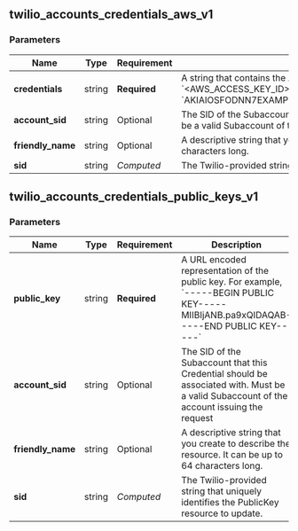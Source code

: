 
## twilio_accounts_credentials_aws_v1

### Parameters

Name | Type | Requirement | Description
--- | --- | --- | ---
**credentials** | string | **Required** | A string that contains the AWS access credentials in the format &#x60;&lt;AWS_ACCESS_KEY_ID&gt;:&lt;AWS_SECRET_ACCESS_KEY&gt;&#x60;. For example, &#x60;AKIAIOSFODNN7EXAMPLE:wJalrXUtnFEMI/K7MDENG/bPxRfiCYEXAMPLEKEY&#x60;
**account_sid** | string | Optional | The SID of the Subaccount that this Credential should be associated with. Must be a valid Subaccount of the account issuing the request.
**friendly_name** | string | Optional | A descriptive string that you create to describe the resource. It can be up to 64 characters long.
**sid** | string | *Computed* | The Twilio-provided string that uniquely identifies the AWS resource to update.

## twilio_accounts_credentials_public_keys_v1

### Parameters

Name | Type | Requirement | Description
--- | --- | --- | ---
**public_key** | string | **Required** | A URL encoded representation of the public key. For example, &#x60;-----BEGIN PUBLIC KEY-----MIIBIjANB.pa9xQIDAQAB-----END PUBLIC KEY-----&#x60;
**account_sid** | string | Optional | The SID of the Subaccount that this Credential should be associated with. Must be a valid Subaccount of the account issuing the request
**friendly_name** | string | Optional | A descriptive string that you create to describe the resource. It can be up to 64 characters long.
**sid** | string | *Computed* | The Twilio-provided string that uniquely identifies the PublicKey resource to update.

